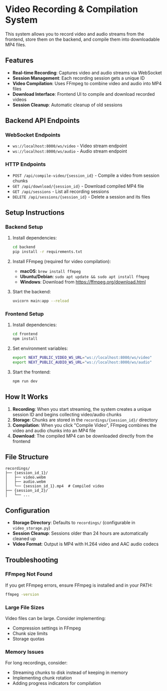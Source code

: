 # Video Recording & Compilation System

This system allows you to record video and audio streams from the frontend, store them on the backend, and compile them into downloadable MP4 files.

## Features

- **Real-time Recording**: Captures video and audio streams via WebSocket
- **Session Management**: Each recording session gets a unique ID
- **Video Compilation**: Uses FFmpeg to combine video and audio into MP4 files
- **Download Interface**: Frontend UI to compile and download recorded videos
- **Session Cleanup**: Automatic cleanup of old sessions

## Backend API Endpoints

### WebSocket Endpoints
- `ws://localhost:8000/ws/video` - Video stream endpoint
- `ws://localhost:8000/ws/audio` - Audio stream endpoint

### HTTP Endpoints
- `POST /api/compile-video/{session_id}` - Compile a video from session chunks
- `GET /api/download/{session_id}` - Download compiled MP4 file
- `GET /api/sessions` - List all recording sessions
- `DELETE /api/sessions/{session_id}` - Delete a session and its files

## Setup Instructions

### Backend Setup
1. Install dependencies:
   ```bash
   cd backend
   pip install -r requirements.txt
   ```

2. Install FFmpeg (required for video compilation):
   - **macOS**: `brew install ffmpeg`
   - **Ubuntu/Debian**: `sudo apt update && sudo apt install ffmpeg`
   - **Windows**: Download from https://ffmpeg.org/download.html

3. Start the backend:
   ```bash
   uvicorn main:app --reload
   ```

### Frontend Setup
1. Install dependencies:
   ```bash
   cd frontend
   npm install
   ```

2. Set environment variables:
   ```bash
   export NEXT_PUBLIC_VIDEO_WS_URL="ws://localhost:8000/ws/video"
   export NEXT_PUBLIC_AUDIO_WS_URL="ws://localhost:8000/ws/audio"
   ```

3. Start the frontend:
   ```bash
   npm run dev
   ```

## How It Works

1. **Recording**: When you start streaming, the system creates a unique session ID and begins collecting video/audio chunks
2. **Storage**: Chunks are stored in the `recordings/{session_id}/` directory
3. **Compilation**: When you click "Compile Video", FFmpeg combines the video and audio chunks into an MP4 file
4. **Download**: The compiled MP4 can be downloaded directly from the frontend

## File Structure

```
recordings/
├── {session_id_1}/
│   ├── video.webm
│   ├── audio.webm
│   └── {session_id_1}.mp4  # Compiled video
├── {session_id_2}/
│   └── ...
```

## Configuration

- **Storage Directory**: Defaults to `recordings/` (configurable in `video_storage.py`)
- **Session Cleanup**: Sessions older than 24 hours are automatically cleaned up
- **Video Format**: Output is MP4 with H.264 video and AAC audio codecs

## Troubleshooting

### FFmpeg Not Found
If you get FFmpeg errors, ensure FFmpeg is installed and in your PATH:
```bash
ffmpeg -version
```

### Large File Sizes
Video files can be large. Consider implementing:
- Compression settings in FFmpeg
- Chunk size limits
- Storage quotas

### Memory Issues
For long recordings, consider:
- Streaming chunks to disk instead of keeping in memory
- Implementing chunk rotation
- Adding progress indicators for compilation
